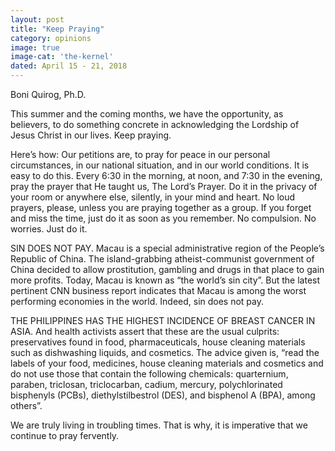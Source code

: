 ```yaml
---
layout: post
title: "Keep Praying"
category: opinions
image: true
image-cat: 'the-kernel'
dated: April 15 - 21, 2018
---
```


Boni Quirog, Ph.D.

This summer and the coming months, we have the opportunity, as believers, to do something concrete in acknowledging the Lordship of Jesus Christ in our lives. Keep praying.

Here’s how: Our petitions are, to pray for peace in our personal circumstances, in our national situation, and in our world conditions. It is easy to do this. Every 6:30 in the morning, at noon, and 7:30 in the evening, pray the prayer that He taught us, The Lord’s Prayer. Do it in the privacy of your room or anywhere else, silently, in your mind and heart. No loud prayers, please, unless you are praying together as a group. If you forget and miss the time, just do it as soon as you remember. No compulsion. No worries. Just do it.

SIN DOES NOT PAY. Macau is a special administrative region of the People’s Republic of China. The island-grabbing atheist-communist government of China decided to allow prostitution, gambling and drugs in that place to gain more profits. Today, Macau is known as “the world’s sin city”. But the latest pertinent CNN business report indicates that Macau is among the worst performing economies in the world. Indeed, sin does not pay.

THE PHILIPPINES HAS THE HIGHEST INCIDENCE OF BREAST CANCER IN ASIA. And health activists assert that these are the usual culprits: preservatives found in food, pharmaceuticals, house cleaning materials such as dishwashing liquids, and cosmetics. The advice given is, “read the labels of your food, medicines, house cleaning materials and cosmetics and do not use those that contain the following chemicals: quarternium, paraben, triclosan, triclocarban, cadium, mercury, polychlorinated bisphenyls (PCBs), diethylstilbestrol (DES), and bisphenol A (BPA), among others”.

We are truly living in troubling times. That is why, it is imperative that we continue to pray fervently.